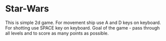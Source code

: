 # Star-Wars
This is simple 2d game. For movement ship use A and D keys on keyboard. For shotting use SPACE key on keyboard. Goal of the game - pass through all levels and to score as many points as possible.
